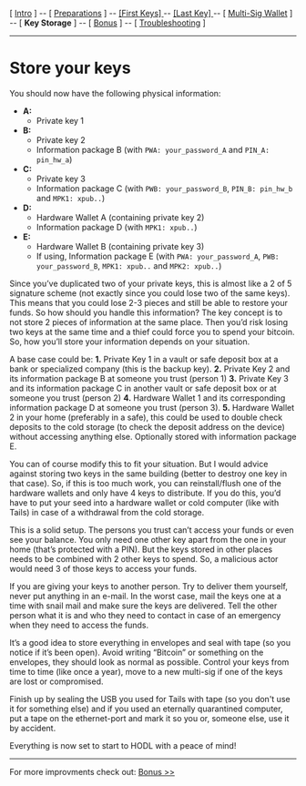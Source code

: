 [ [Intro](README.md) ] -- [ [Preparations]( hodl-guide_10_preparations.md) ] -- [ [First Keys] ](hodl-guide_20_first-keys.md) -- [ [Last Key] ](hodl-guide_30_last-key.md) -- [ [Multi-Sig Wallet](hodl-guide_40_multi-sig.md) ] -- [ **Key Storage** ] -- [ [Bonus](hodl-guide_60_bonus.md) ] -- [ [Troubleshooting](hodl-guide_70_troubleshooting.md) ]

---

# Store your keys

You should now have the following physical information:
* **A:**
  * Private key 1
* **B:**
  * Private key 2
  * Information package B (with `PWA: your_password_A` and `PIN_A: pin_hw_a`)
* **C:**
  * Private key 3
  * Information package C (with `PWB: your_password_B`, `PIN_B: pin_hw_b` and `MPK1: xpub..`)
* **D:**
  * Hardware Wallet A (containing private key 2)  
  * Information package D (with `MPK1: xpub..`)
* **E:**
  * Hardware Wallet B (containing private key 3)
  * If using, Information package E (with `PWA: your_password_A`, `PWB: your_password_B`, `MPK1: xpub..` and `MPK2: xpub..`)

Since you’ve duplicated two of your private keys, this is almost like a 2 of 5 signature scheme (not exactly since you could lose two of the same keys). This means that you could lose 2-3 pieces and still be able to restore your funds. So how should you handle this information? The key concept is to not store 2 pieces of information at the same place. Then you’d risk losing two keys at the same time and a thief could force you to spend your bitcoin. So, how you’ll store your information depends on your situation.

A base case could be:
**1.**	Private Key 1 in a vault or safe deposit box at a bank or specialized company (this is the backup key).
**2.**	Private Key 2 and its information package B at someone you trust (person 1)
**3.**	Private Key 3 and its information package C in another vault or safe deposit box or at someone you trust (person 2)
**4.**	Hardware Wallet 1 and its corresponding information package D at someone you trust (person 3). 
**5.**	Hardware Wallet 2 in your home (preferably in a safe), this could be used to double check deposits to the cold storage (to check the deposit address on the device) without accessing anything else. Optionally stored with information package E.

You can of course modify this to fit your situation. But I would advice against storing two keys in the same building (better to destroy one key in that case).
So, if this is too much work, you can reinstall/flush one of the hardware wallets and only have 4 keys to distribute. If you do this, you’d have to put your seed into a hardware wallet or cold computer (like with Tails) in case of a withdrawal from the cold storage.

This is a solid setup. The persons you trust can’t access your funds or even see your balance. You only need one other key apart from the one in your home (that’s protected with a PIN). But the keys stored in other places needs to be combined with 2 other keys to spend. So, a malicious actor would need 3 of those keys to access your funds.   

If you are giving your keys to another person. Try to deliver them yourself, never put anything in an e-mail. In the worst case, mail the keys one at a time with snail mail and make sure the keys are delivered. Tell the other person what it is and who they need to contact in case of an emergency when they need to access the funds.

It’s a good idea to store everything in envelopes and seal with tape (so you notice if it’s been open). Avoid writing “Bitcoin” or something on the envelopes, they should look as normal as possible. Control your keys from time to time (like once a year), move to a new multi-sig if one of the keys are lost or compromised.

Finish up by sealing the USB you used for Tails with tape (so you don't use it for something else) and if you used an eternally quarantined computer, put a tape on the ethernet-port and mark it so you or, someone else, use it by accident.

Everything is now set to start to HODL with a peace of mind!

---

For more improvments check out: [Bonus >>](hodl-guide_60_bonus.md)
